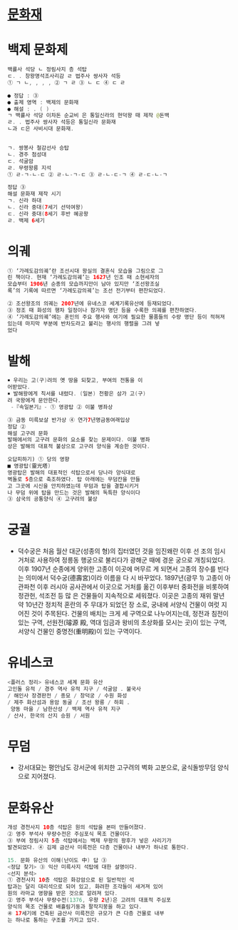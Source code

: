 # [문화재](https://parksunny.tistory.com/87)

# 백제 문화제
```java
백률사 석당 ㄴ 정림사지 층 석탑
ㄷ. . 창왕명석조사리감 ㄹ 법주사 쌍사자 석등
① ㄱ ㄴ, , , , ② ㄱ ㄹ ③ ㄴ ㄷ ④ ㄷ ㄹ

● 정답 : ③
● 출제 영역 : 백제의 문화재
● 해설 : . ( ) . 
ㄱ 백률사 석당 이차돈 순교비 은 통일신라의 현덕왕 때 제작 @돈백
ㄹ. . 법주사 쌍사자 석등은 통일신라 문화재
ㄴ과 ㄷ은 사비시대 문화재.


ㄱ. 쌍봉사 철감선사 승탑 
ㄴ. 경주 첨성대 
ㄷ. 석굴암 
ㄹ. 무령왕릉 지석
① ㄹ-ㄱ-ㄴ-ㄷ ② ㄹ-ㄴ-ㄱ-ㄷ ③ ㄹ-ㄴ-ㄷ-ㄱ ④ ㄹ-ㄷ-ㄴ-ㄱ

정답 ③
해설 문화재 제작 시기
ㄱ. 신라 하대 
ㄴ. 신라 중대(7세기 선덕여왕) 
ㄷ. 신라 중대(8세기 후반 혜공왕
ㄹ. 백제 6세기
```

# 의궤
```java
① ‘가례도감의궤’란 조선시대 왕실의 결혼식 모습을 그림으로 그
린 책이다. 현재 ‘가례도감의궤’는 1627년 인조 때 소현세자의 
모습부터 1906년 순종의 모습까지만이 남아 있지만 ‘조선왕조실
록’의 기록에 따르면 ‘가례도감의궤’는 조선 전기부터 편찬되었다. 

② 조선왕조의 의궤는 2007년에 유네스코 세계기록유산에 등재되었다. 
③ 정조 때 화성의 행차 일정이나 참가자 명단 등을 수록한 의궤를 편찬하였다.
④ ‘가례도감의궤’에는 혼인의 주요 행사와 여기에 필요한 물품들의 수량 명단 등이 적혀져 
있는데 마지막 부분에 반차도라고 불리는 행사의 행렬을 그려 넣
었다

```

# 발해
```java
￭ 우리는 고(구)려의 옛 땅을 되찾고, 부여의 전통을 이
어받았다. 
￭ 발해왕에게 칙서를 내렸다. (일본) 천황은 삼가 고(구)
려 국왕에게 문안한다. 
 -『속일본기』- ① 영광탑 ② 이불 병좌상 

③ 금동 미륵보살 반가상 ④ 연가7년명금동여래입상
정답 ②
해설 고구려 문화
발해에서의 고구려 문화의 요소를 찾는 문제이다. 이불 병좌
상은 발해의 대표적 불상으로 고구려 양식을 계승한 것이다. 

오답피하기) ① 당의 영향
■ 영광탑(靈光塔)
영광탑은 발해의 대표적인 석탑으로서 당나라 양식대로 
벽돌로 5층으로 축조하였다. 탑 아래에는 무덤칸을 만들
고 그곳에 시신을 안치하였는데 무덤과 탑을 결합시키거
나 무덤 위에 탑을 만드는 것은 발해의 독특한 양식이다
③ 삼국의 공통양식 ④ 고구려의 불상
```


# 궁궐
* 덕수궁은 처음 월산 대군(성종의 형)의 집터였던 것을 임진왜란 이후 선
조의 임시 거처로 사용하여 정릉동 행궁으로 불리다가 광해군 때에 경운
궁으로 개칭되었다. 이후 1907년 순종에게 양위한 고종이 이곳에 머무르
게 되면서 고종의 장수를 빈다는 의미에서 덕수궁(德壽宮)이라 이름을 다
시 바꾸었다. 1897년(광무 1) 고종이 아관파천 이후 러시아 공사관에서 
이곳으로 거처를 옮긴 이후부터 중화전을 비롯하여 정관헌, 석조전 등 많
은 건물들이 지속적으로 세워졌다. 이곳은 고종의 재위 말년 약 10년간 정치적 혼란의 주 무대가 되었던 장
소로, 궁내에 서양식 건물이 여럿 지어진 것이 주목된다. 건물의 배치는 
크게 세 구역으로 나누어지는데, 정전과 침전이 있는 구역, 선원전(璿源
殿, 역대 임금과 왕비의 초상화를 모시는 곳)이 있는 구역, 서양식 건물인 
중명전(重明殿)이 있는 구역이다.

# 유네스코
```java
<플러스 정리> 유네스코 세계 문화 유산
고인돌 유적 / 경주 역사 유적 지구 / 석굴암 ․ 불국사 
/ 해인사 장경판전 / 종묘 / 창덕궁 / 수원 화성 
/ 제주 화산섬과 용암 동굴 / 조선 왕릉 / 하회 ․
 양동 마을 / 남한산성 / 백제 역사 유적 지구 
/ 산사, 한국의 산지 승원 / 서원
```


# 무덤
* 강서대묘는 평안남도 강서군에 위치한 고구려의 벽화 고분으로, 굴식돌방무덤 양식으로 지어졌다.

# 문화유산
```java
개성 경천사지 10층 석탑은 원의 석탑을 본떠 만들어졌다. 
② 영주 부석사 무량수전은 주심포식 목조 건물이다. 
③ 부여 정림사지 5층 석탑에서는 백제 무왕의 왕후가 넣은 사리기가 
발견되었다. ④ 김제 금산사 미륵전은 다층 건물이나 내부가 하나로 통한다. 

15. 문화 유산의 이해(난이도 中) 답 ③
<정답 찾기> ③ 익산 미륵사지 석탑에 대한 설명이다.
<선지 분석> 
① 경천사지 10층 석탑은 화강암으로 된 일반적인 석
탑과는 달리 대리석으로 되어 있고, 화려한 조각들이 새겨져 있어
원의 라마교 영향을 받은 것으로 알려져 있다.
② 영주 부석사 무량수전(1376, 우왕 2년)은 고려의 대표적 주심포
양식의 목조 건물로 배흘림기둥과 팔작지붕을 하고 있다.
④ 17세기에 건축된 금산사 미륵전은 규모가 큰 다층 건물로 내부
는 하나로 통하는 구조를 가지고 있다.
```
